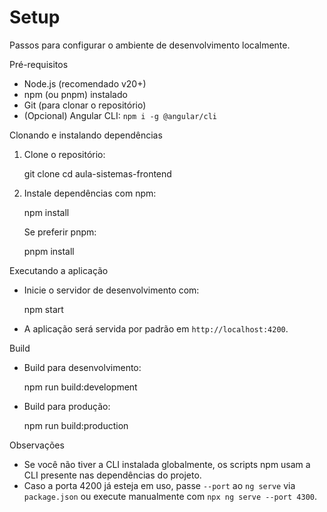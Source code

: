 # Setup

Passos para configurar o ambiente de desenvolvimento localmente.

Pré-requisitos

-   Node.js (recomendado v20+)
-   npm (ou pnpm) instalado
-   Git (para clonar o repositório)
-   (Opcional) Angular CLI: `npm i -g @angular/cli`

Clonando e instalando dependências

1. Clone o repositório:

    git clone <repo-url>
    cd aula-sistemas-frontend

2. Instale dependências com npm:

    npm install

    Se preferir pnpm:

    pnpm install

Executando a aplicação

-   Inicie o servidor de desenvolvimento com:

    npm start

-   A aplicação será servida por padrão em `http://localhost:4200`.

Build

-   Build para desenvolvimento:

    npm run build:development

-   Build para produção:

    npm run build:production

Observações

-   Se você não tiver a CLI instalada globalmente, os scripts npm usam a CLI presente nas dependências do projeto.
-   Caso a porta 4200 já esteja em uso, passe `--port` ao `ng serve` via `package.json` ou execute manualmente com `npx ng serve --port 4300`.
